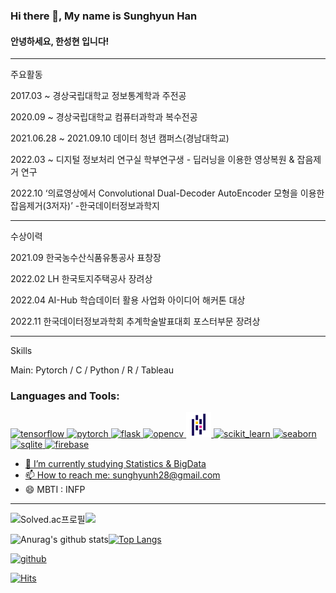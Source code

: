 ### Hi there 👋, My name is Sunghyun Han
#### 안녕하세요, 한성현 입니다!
<hr>
주요활동

2017.03 ~ 경상국립대학교 정보통계학과 주전공

2020.09 ~ 경상국립대학교 컴퓨터과학과 복수전공

2021.06.28 ~ 2021.09.10 데이터 청년 캠퍼스(경남대학교)

2022.03 ~ 디지털 정보처리 연구실 학부연구생 - 딥러닝을 이용한 영상복원 & 잡음제거 연구

2022.10  ‘의료영상에서 Convolutional Dual-Decoder AutoEncoder 모형을 이용한 잡음제거(3저자)’ -한국데이터정보과학지

<hr>
수상이력

2021.09 한국농수산식품유통공사 표창장

2022.02 LH 한국토지주택공사 장려상

2022.04 AI-Hub 학습데이터 활용 사업화 아이디어 해커톤 대상

2022.11 한국데이터정보과학회 추계학술발표대회 포스터부문 장려상

<hr>
Skills

Main: Pytorch / C / Python / R / Tableau

<h3 align="left">Languages and Tools:</h3>
<p align="left"> </a> <a href="https://www.tensorflow.org" target="_blank" rel="noreferrer"> <img src="https://www.vectorlogo.zone/logos/tensorflow/tensorflow-icon.svg" alt="tensorflow" width="40" height="40"/> </a><a href="https://pytorch.org/" target="_blank" rel="noreferrer"> <img src="https://www.vectorlogo.zone/logos/pytorch/pytorch-icon.svg" alt="pytorch" width="40" height="40"/> <a href="https://flask.palletsprojects.com/" target="_blank" rel="noreferrer"> <img src="https://www.vectorlogo.zone/logos/pocoo_flask/pocoo_flask-icon.svg" alt="flask" width="40" height="40"/> </a> <a href="https://opencv.org/" target="_blank" rel="noreferrer"> <img src="https://www.vectorlogo.zone/logos/opencv/opencv-icon.svg" alt="opencv" width="40" height="40"/> </a> <a href="https://pandas.pydata.org/" target="_blank" rel="noreferrer"> <img src="https://raw.githubusercontent.com/devicons/devicon/2ae2a900d2f041da66e950e4d48052658d850630/icons/pandas/pandas-original.svg" alt="pandas" width="40" height="40"/> </a> </a> <a href="https://scikit-learn.org/" target="_blank" rel="noreferrer"> <img src="https://upload.wikimedia.org/wikipedia/commons/0/05/Scikit_learn_logo_small.svg" alt="scikit_learn" width="40" height="40"/> </a> <a href="https://seaborn.pydata.org/" target="_blank" rel="noreferrer"> <img src="https://seaborn.pydata.org/_images/logo-mark-lightbg.svg" alt="seaborn" width="40" height="40"/> </a> <a href="https://www.sqlite.org/" target="_blank" rel="noreferrer"> <img src="https://www.vectorlogo.zone/logos/sqlite/sqlite-icon.svg" alt="sqlite" width="40" height="40"/> </a>  <a href="https://firebase.google.com/" target="_blank" rel="noreferrer"> <img src="https://www.vectorlogo.zone/logos/firebase/firebase-icon.svg" alt="firebase" width="40" height="40"/> </p>


- 🌱 I’m currently studying Statistics & BigData 
- 📫 How to reach me: sunghyunh28@gmail.com
- 😄 MBTI : INFP
<hr>

![Solved.ac프로필](http://mazassumnida.wtf/api/v2/generate_badge?boj=shh906)<img src="http://mazandi.herokuapp.com/api?handle=shh906"/>

![Anurag's github stats](https://github-readme-stats.vercel.app/api?username=SunghyunHH&show_icons=true&theme=tokyonight)[![Top Langs](https://github-readme-stats.vercel.app/api/top-langs/?username=SunghyunHH&layout=compact&theme=tokyonight)](https://github.com/SunghyunHH)

[<img src='https://cdn.jsdelivr.net/npm/simple-icons@3.0.1/icons/github.svg' alt='github' height='40'>](https://github.com/SunghyunHH)  


[![Hits](https://hits.seeyoufarm.com/api/count/incr/badge.svg?url=https%3A%2F%2Fgithub.com%2FSunghyunHH&count_bg=%2379C83D&title_bg=%23555555&icon=&icon_color=%23E7E7E7&title=hits&edge_flat=false)](https://hits.seeyoufarm.com)
